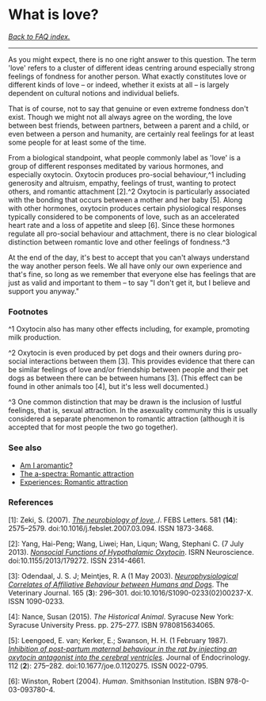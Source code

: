 # What is love?

[*Back to FAQ index.*](https://github.com/MissTeapot/LGBT-Wikis/blob/main/github_wiki/asexuality/faq.md)

---
As you might expect, there is no one right answer to this question. The term 'love' refers to a cluster of different ideas centring around especially strong feelings of fondness for another person. What exactly constitutes love or different kinds of love – or indeed, whether it exists at all – is largely dependent on cultural notions and individual beliefs.

That is of course, not to say that genuine or even extreme fondness don't exist. Though we might not all always agree on the wording, the love between best friends, between partners, between a parent and a child, or even between a person and humanity, are certainly real feelings for at least some people for at least some of the time.

From a biological standpoint, what people commonly label as 'love' is a group of different responses meditated by various hormones, and especially oxytocin. Oxytocin produces pro-social behaviour,^1 including generosity and altruism, empathy, feelings of trust, wanting to protect others, and romantic attachment [2].^2 Oxytocin is particularly associated with the bonding that occurs between a mother and her baby [5]. Along with other hormones, oxytocin produces certain physiological responses typically considered to be components of love, such as an accelerated heart rate and a loss of appetite and sleep [6]. Since these hormones regulate all pro-social behaviour and attachment, there is no clear biological distinction between romantic love and other feelings of fondness.^3

At the end of the day, it's best to accept that you can't always understand the way another person feels. We all have only our own experience and that's fine, so long as we remember that everyone else has feelings that are just as valid and important to them – to say "I don't get it, but I believe and support you anyway."

### Footnotes

^1 Oxytocin also has many other effects including, for example, promoting milk production.

^2 Oxytocin is even produced by pet dogs and their owners during pro-social interactions between them [3]. This provides evidence that there can be similar feelings of love and/or friendship between people and their pet dogs as between there can be between humans [3]. (This effect can be found in other animals too [4], but it's less well documented.)

^3 One common distinction that may be drawn is the inclusion of lustful feelings, that is, sexual attraction. In the asexuality community this is usually considered a separate phenomenon to romantic attraction (although it is accepted that for most people the two go together).

### See also

* [Am I aromantic?](https://github.com/MissTeapot/LGBT-Wikis/blob/main/github_wiki/asexuality/faq/am_i_aro.md)
* [The a-spectra: Romantic attraction](https://github.com/MissTeapot/LGBT-Wikis/blob/main/github_wiki/asexuality/the_spectra#wiki_romantic_attraction.md)
* [Experiences: Romantic attraction](https://github.com/MissTeapot/LGBT-Wikis/blob/main/github_wiki/asexuality/experiences#wiki_romantic_attraction.md)

### References

[1]: Zeki, S. (2007). [*The neurobiology of love*](https://febs.onlinelibrary.wiley.com/doi/full/10.1016/j.febslet.2007.03.094),./. FEBS Letters. 581 (**14**): 2575–2579. doi:10.1016/j.febslet.2007.03.094. ISSN 1873-3468.

[2]: Yang, Hai-Peng; Wang, Liwei; Han, Liqun; Wang, Stephani C. (7 July 2013). [*Nonsocial Functions of Hypothalamic Oxytocin*](https://www.ncbi.nlm.nih.gov/pmc/articles/PMC4045544/). ISRN Neuroscience. doi:10.1155/2013/179272. ISSN 2314-4661.

[3]: Odendaal, J. S. J; Meintjes, R. A (1 May 2003). [*Neurophysiological Correlates of Affiliative Behaviour between Humans and Dogs*](https://www.sciencedirect.com/science/article/pii/S109002330200237X?via%3Dihub). The Veterinary Journal. 165 (**3**): 296–301. doi:10.1016/S1090-0233(02)00237-X. ISSN 1090-0233.

[4]: Nance, Susan (2015). *The Historical Animal*. Syracuse New York: Syracuse University Press. pp. 275–277. ISBN 9780815634065.

[5]: Leengoed, E. van; Kerker, E.; Swanson, H. H. (1 February 1987). [*Inhibition of post-partum maternal behaviour in the rat by injecting an oxytocin antagonist into the cerebral ventricles*](https://joe.bioscientifica.com/view/journals/joe/112/2/joe_112_2_014.xml). Journal of Endocrinology. 112 (**2**): 275–282. doi:10.1677/joe.0.1120275. ISSN 0022-0795.

[6]: Winston, Robert (2004). *Human*. Smithsonian Institution. ISBN 978-0-03-093780-4.